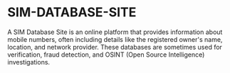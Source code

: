 # SIM-DATABASE-SITE
A SIM Database Site is an online platform that provides information about mobile numbers, often including details like the registered owner's name, location, and network provider. These databases are sometimes used for verification, fraud detection, and OSINT (Open Source Intelligence) investigations.
